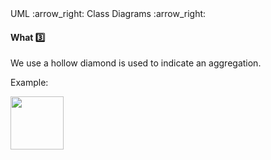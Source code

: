 <div id="path">UML :arrow_right: Class Diagrams :arrow_right:</div>

<div id="title">

#### What :three:

</div>

<div id="body">

We use a hollow diamond is used to indicate an aggregation.

<tip-box>

Example:

<img src="{{baseUrl}}/uml/classDiagrams/aggregation/what/images/clubPerson.png" height="85" />
<p/>

</tip-box>

</div>

<div id="extras">
</div>

</div>
